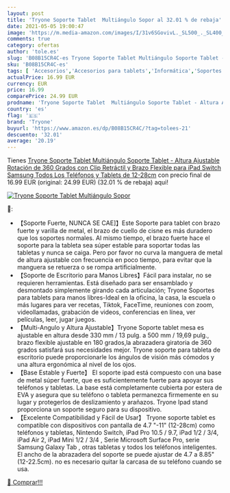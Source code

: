 ```yaml
---
layout: post
title: 'Tryone Soporte Tablet  Multiángulo Sopor al 32.01 % de rebaja'
date: 2021-05-05 19:00:47
image: 'https://m.media-amazon.com/images/I/31v6SGovivL._SL500_._SL400_.jpg'
comments: true
category: ofertas
author: 'tole.es'
slug: 'B08B15CR4C-es Tryone Soporte Tablet Multiángulo Soporte Tablet - Altura...'
sku: 'B08B15CR4C-es'
tags: [ 'Accesorios','Accesorios para tablets','Informática','Soportes para tablets','ipad','tryone', ]
actualPrice: 16.99 EUR
currency: EUR
price: 16.99
comparePrice: 24.99 EUR
prodname: 'Tryone Soporte Tablet  Multiángulo Soporte Tablet - Altura Ajustable  Rotación de 360 Grados  con Clip Retráctil y Brazo Flexible para iPad  Switch  Samsung  Todos Los Teléfonos y Tablets de 12-28cm'
country: 'es'
flag: '🇪🇸'
brand: 'Tryone'
buyurl: 'https://www.amazon.es/dp/B08B15CR4C/?tag=tolees-21'
descuento: '32.01'
average: '20.19'
---
```


Tienes [Tryone Soporte Tablet  Multiángulo Soporte Tablet - Altura Ajustable  Rotación de 360 Grados  con Clip Retráctil y Brazo Flexible para iPad  Switch  Samsung  Todos Los Teléfonos y Tablets de 12-28cm](https://www.amazon.es/dp/B08B15CR4C/?tag=tolees-21) con precio final de  16.99 EUR (original: 24.99 EUR) (32.01 %  de rebaja) aqui!

[![Tryone Soporte Tablet  Multiángulo Sopor](https://m.media-amazon.com/images/I/31v6SGovivL._SL500_._SL400_.jpg)](https://www.amazon.es/dp/B08B15CR4C/?tag=tolees-21)

🔎:

- 【Soporte Fuerte, NUNCA SE CAE]】Este Soporte para tablet con brazo fuerte y varilla de metal, el brazo de cuello de cisne es más duradero que los soportes normales. Al mismo tiempo, el brazo fuerte hace el soporte para la tableta sea súper estable para soportar todas las tabletas y nunca se caiga. Pero por favor no curva la manguera de metal de altura ajustable con frecuencia en poco tiempo, para evitar que la manguera se retuerza o se rompa artificialmente.
- 【Soporte de Escritorio para Manos Libres】Fácil para instalar, no se requieren herramientas. Está diseñado para ser ensamblado y desmontado simplemente girando cada articulación; Tryone Soportes para tablets para manos libres-Ideal en la oficina, la casa, la escuela o más lugares para ver recetas, Tiktok, FaceTime, reuniones con zoom, videollamadas, grabación de videos, conferencias en línea, ver películas, leer, jugar juegos.
- 【Multi-Angulo y Altura Ajustable】Tryone Soporte tablet mesa es ajustable en altura desde 330 mm / 13 pulg. a 500 mm / 19,69 pulg., brazo flexible ajustable en 180 grados,la abrazadera giratoria de 360 grados satisfará sus necesidades mejor. Tryone soporte para tableta de escritorio puede proporcionarle los ángulos de visión más cómodos y una altura ergonómica al nivel de los ojos.
- 【Base Estable y Fuerte】 El soporte ipad está compuesto con una base de metal súper fuerte, que es suficientemente fuerte para apoyar sus teléfonos y tabletas. La base está completamente cubierta por estera de EVA y asegura que su teléfono o tableta permanezca firmemente en su lugar y protegerlos de deslizamiento y arañazos. Tryone Ipad stand proporciona un soporte seguro para su dispositivo.
- 【Excelente Compatibilidad y Fácil de Usar】 Tryone soporte tablet es compatible con dispositivos con pantalla de 4.7 "-11" (12-28cm) como teléfonos y tabletas, Nintendo Switch, iPad Pro 10.5 / 9.7, iPad 1/2 / 3/4, iPad Air 2, iPad Mini 1/2 / 3/4 , Serie Microsoft Surface Pro, serie Samsung Galaxy Tab , otras tabletas y todos los teléfonos inteligentes. El ancho de la abrazadera del soporte se puede ajustar de 4.7 a 8.85"(12-22.5cm). no es necesario quitar la carcasa de su teléfono cuando se usa.

[🛒 Comprar!!!](https://www.amazon.es/dp/B08B15CR4C/?tag=tolees-21)
